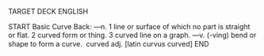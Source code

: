 TARGET DECK
ENGLISH

START
Basic
Curve
Back: —n. 1 line or surface of which no part is straight or flat. 2 curved form or thing. 3 curved line on a graph. —v. (-ving) bend or shape to form a curve.  curved adj. [latin curvus curved]
END
